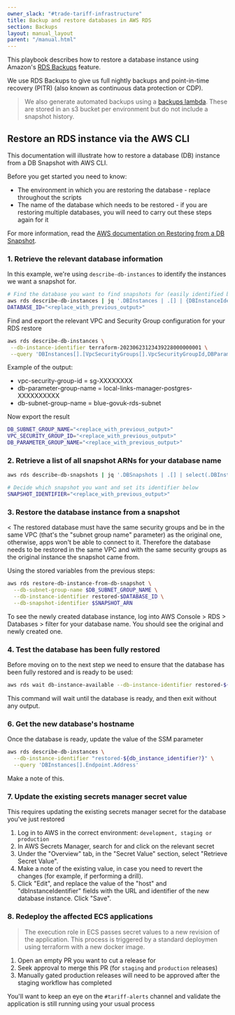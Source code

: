 ```yaml
---
owner_slack: "#trade-tariff-infrastructure"
title: Backup and restore databases in AWS RDS
section: Backups
layout: manual_layout
parent: "/manual.html"
---
```


This playbook describes how to restore a database instance using Amazon's [RDS Backups](https://docs.aws.amazon.com/AmazonRDS/latest/UserGuide/USER_WorkingWithAutomatedBackups.html) feature.

We use RDS Backups to give us full nightly backups and point-in-time recovery (PITR) (also known as continuous data protection or CDP).

<!-- Force markdown to separate these quotes -->
> We also generate automated backups using a [backups lambda][lambda-backups]. These are stored in an s3 bucket per environment but do not include a snapshot history.

## Restore an RDS instance via the AWS CLI

This documentation will illustrate how to restore a database (DB) instance from a DB Snapshot with AWS CLI.

Before you get started you need to know:

* The environment in which you are restoring the database - replace <environment> throughout the scripts
* The name of the database which needs to be restored - if you are restoring multiple databases, you will need to carry out these steps again for it

For more information, read the [AWS documentation on Restoring from a DB Snapshot](https://docs.aws.amazon.com/AmazonRDS/latest/UserGuide/USER_RestoreFromSnapshot.html).

### 1. Retrieve the relevant database information

In this example, we're using `describe-db-instances` to identify the instances we want a snapshot for.

```sh
# Find the database you want to find snapshots for (easily identified by its name)
aws rds describe-db-instances | jq '.DBInstances | .[] | {DBInstanceIdentifier, DBName}'
DATABASE_ID="<replace_with_previous_output>"
```

Find and export the relevant VPC and Security Group configuration for your RDS restore

```sh
aws rds describe-db-instances \
 --db-instance-identifier terraform-20230623123439228000000001 \
 --query 'DBInstances[].[VpcSecurityGroups[].VpcSecurityGroupId,DBParameterGroups[].DBParameterGroupName,DBSubnetGroup.DBSubnetGroupName]'
```

Example of the output:

* vpc-security-group-id = sg-XXXXXXXX
* db-parameter-group-name = local-links-manager-postgres-XXXXXXXXXX
* db-subnet-group-name = blue-govuk-rds-subnet

Now export the result

```sh
DB_SUBNET_GROUP_NAME="<replace_with_previous_output>"
VPC_SECURITY_GROUP_ID="<replace_with_previous_output>"
DB_PARAMETER_GROUP_NAME="<replace_with_previous_output>"
```

### 2. Retrieve a list of all snapshot ARNs for your database name

```sh
aws rds describe-db-snapshots | jq '.DBSnapshots | .[] | select(.DBInstanceIdentifier = "$DATABASE_ID") | {DBInstanceIdentifier, DBSnapshotIdentifier}'

# Decide which snapshot you want and set its identifier below
SNAPSHOT_IDENTIFIER="<replace_with_previous_output>"
```

### 3. Restore the database instance from a snapshot

< The restored database must have the same security groups and be in the same VPC (that's the "subnet group name" parameter) as the original one, otherwise, apps won't be able to connect to it. Therefore the database needs to be restored in the same VPC and with the same security groups as the original instance the snapshot came from.

Using the stored variables from the previous steps:

```sh
aws rds restore-db-instance-from-db-snapshot \
  --db-subnet-group-name $DB_SUBNET_GROUP_NAME \
  --db-instance-identifier restored-$DATABASE_ID \
  --db-snapshot-identifier $SNAPSHOT_ARN
```

To see the newly created database instance, log into AWS Console > RDS > Databases > filter for your database name. You should see the original and newly created one.

### 4. Test the database has been fully restored

Before moving on to the next step we need to ensure that the database has been fully restored and is ready to be used:

```sh
aws rds wait db-instance-available --db-instance-identifier restored-${DATABASE_ID}
```

This command will wait until the database is ready, and then exit without any output.

### 6. Get the new database's hostname

Once the database is ready, update the value of the SSM parameter

```sh
aws rds describe-db-instances \
  --db-instance-identifier "restored-${db_instance_identifier?}" \
  --query 'DBInstances[].Endpoint.Address'
```

Make a note of this.

### 7. Update the existing secrets manager secret value

This requires updating the existing secrets manager secret for the database you've just restored

1. Log in to AWS in the correct environment: `development, staging or production`
1. In AWS Secrets Manager, search for and click on the relevant secret
1. Under the "Overview" tab, in the "Secret Value" section, select "Retrieve Secret Value".
1. Make a note of the existing value, in case you need to revert the changes (for example, if performing a drill).
1. Click "Edit", and replace the value of the "host" and "dbInstanceIdentifier" fields with the URL and identifier of the new database instance. Click "Save".

### 8. Redeploy the affected ECS applications

> The execution role in ECS passes secret values to a new revision of the application. This process is triggered by a standard deploymen using terraform with a new docker image.

1. Open an empty PR you want to cut a release for
1. Seek approval to merge this PR (for `staging` and `production` releases)
1. Manually gated production releases will need to be approved after the staging workflow has completed

You'll want to keep an eye on the `#tariff-alerts` channel and validate the application is still running using your usual process

[lambda-backups]: https://github.com/trade-tariff/trade-tariff-lambdas-database-backups

